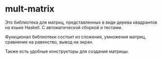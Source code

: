 # mult-matrix
Это библиотека для матриц, представленных в виде дерева квадрантов на языке Haskell. С автоматической сборкой и тестами.

Функционал библиотеки состоит из сложения, умножения матриц, сравнение на равенство, вывод на экран.

Также есть удобные конструкторы для создания матрицы. 
